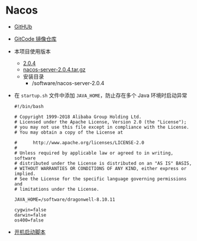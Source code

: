 # Nacos

- [GitHUb](https://github.com/alibaba/nacos)
- [GitCode 镜像仓库](https://gitcode.net/mirrors/alibaba/nacos)

- 本项目使用版本
    - [2.0.4](https://github.com/alibaba/nacos/releases/tag/2.0.4)
    - [nacos-server-2.0.4.tar.gz](https://github.com/alibaba/nacos/releases/download/2.0.4/nacos-server-2.0.4.tar.gz)
    - 安装目录
        - /software/nacos-server-2.0.4
- 在 `startup.sh` 文件中添加 `JAVA_HOME`，防止存在多个 Java 环境时启动异常
    ```shell
    #!/bin/bash
    
    # Copyright 1999-2018 Alibaba Group Holding Ltd.
    # Licensed under the Apache License, Version 2.0 (the "License");
    # you may not use this file except in compliance with the License.
    # You may obtain a copy of the License at
    
    #      http://www.apache.org/licenses/LICENSE-2.0
    #
    # Unless required by applicable law or agreed to in writing, software
    # distributed under the License is distributed on an "AS IS" BASIS,
    # WITHOUT WARRANTIES OR CONDITIONS OF ANY KIND, either express or implied.
    # See the License for the specific language governing permissions and
    # limitations under the License.
    
    JAVA_HOME=/software/dragonwell-8.10.11
    
    cygwin=false
    darwin=false
    os400=false
    ```

- [开机启动脚本](./nacos.service)
